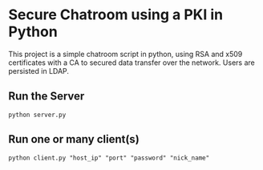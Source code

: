 # Secure Chatroom using a PKI in Python

This project is a simple chatroom script in python, using RSA and x509 certificates with a CA to secured data transfer over the network.
Users are persisted in LDAP.

## Run the Server

 `python server.py`

## Run one or many client(s)

  `python client.py "host_ip" "port" "password" "nick_name"`


